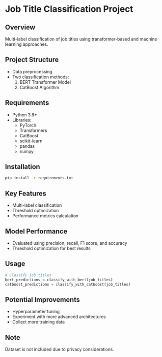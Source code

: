# Job Title Classification Project

## Overview
Multi-label classification of job titles using transformer-based and machine learning approaches.

## Project Structure
- Data preprocessing
- Two classification methods:
  1. BERT Transformer Model
  2. CatBoost Algorithm

## Requirements
- Python 3.8+
- Libraries: 
  - PyTorch
  - Transformers
  - CatBoost
  - scikit-learn
  - pandas
  - numpy

## Installation
```bash
pip install -r requirements.txt
```

## Key Features
- Multi-label classification
- Threshold optimization
- Performance metrics calculation

## Model Performance
- Evaluated using precision, recall, F1 score, and accuracy
- Threshold optimization for best results

## Usage
```python
# Classify job titles
bert_predictions = classify_with_bert(job_titles)
catboost_predictions = classify_with_catboost(job_titles)
```

## Potential Improvements
- Hyperparameter tuning
- Experiment with more advanced architectures
- Collect more training data

## Note
Dataset is not included due to privacy considerations.
